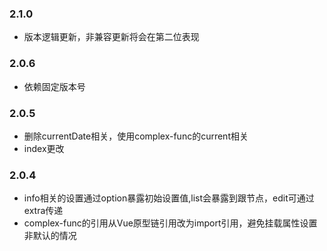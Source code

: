 ### 2.1.0
- 版本逻辑更新，非兼容更新将会在第二位表现

### 2.0.6
- 依赖固定版本号

### 2.0.5
- 删除currentDate相关，使用complex-func的current相关
- index更改

### 2.0.4
- info相关的设置通过option暴露初始设置值,list会暴露到跟节点，edit可通过extra传递
- complex-func的引用从Vue原型链引用改为import引用，避免挂载属性设置非默认的情况